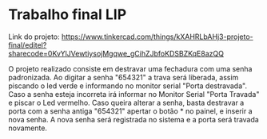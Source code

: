 # Trabalho final LIP

Link do projeto: https://www.tinkercad.com/things/kXAHRLbAHj3-projeto-final/editel?sharecode=0KvYlJVewtiysojMgqwe_gCihZJbfoKDSBZKqE8azQQ

  O projeto realizado consiste em destravar uma fechadura com uma senha padronizada. Ao digitar a senha "654321" a trava será liberada, assim piscando o led verde e informando no monitor serial "Porta destravada". Caso a senha esteja incorreta irá informar no Monitor Serial "Porta Travada" e piscar o Led vermelho.
  Caso queira alterar a senha, basta destravar a porta com a senha antiga "654321" apertar o botão * no painel, e inserir a nova senha. A nova senha será registrada no sistema e a porta será travada novamente.
